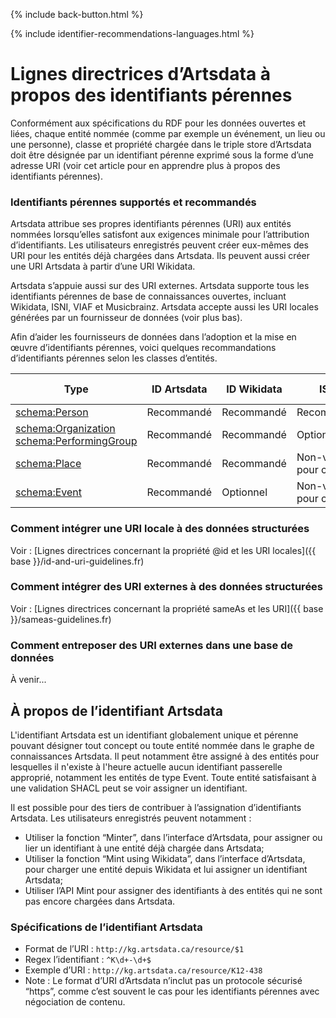 <p>{% include back-button.html %}</p>
{% include identifier-recommendations-languages.html %}

# Lignes directrices d’Artsdata à propos des identifiants pérennes

Conformément aux spécifications du RDF pour les données ouvertes et liées, chaque entité nommée (comme par exemple un événement, un lieu ou une personne), classe et propriété chargée dans le triple store d’Artsdata doit être désignée par un identifiant pérenne exprimé sous la forme d’une adresse URI (voir cet article pour en apprendre plus à propos des identifiants pérennes).

### Identifiants pérennes supportés et recommandés
Artsdata attribue ses propres identifiants pérennes (URI) aux entités nommées lorsqu’elles satisfont aux exigences minimale pour l’attribution d’identifiants. Les utilisateurs enregistrés peuvent créer eux-mêmes des URI pour les entités déjà chargées dans Artsdata. Ils peuvent aussi créer une URI Artsdata à partir d’une URI Wikidata. 

Artsdata s’appuie aussi sur des URI externes. Artsdata supporte tous les identifiants pérennes de base de connaissances ouvertes, incluant Wikidata, ISNI, VIAF et Musicbrainz. Artsdata accepte aussi les URI locales générées par un fournisseur de données (voir plus bas).

Afin d’aider les fournisseurs de données dans l’adoption et la mise en œuvre d’identifiants pérennes, voici quelques recommandations d’identifiants pérennes selon les classes d’entités.

| Type | ID Artsdata | ID Wikidata | ISNI | URI locale |
| - | - | - | - | - |
| [schema:Person](https://schema.org/Person) | Recommandé | Recommandé | Recommandé | Optionnel |
| [schema:Organization](https://schema.org/Organization)<br>[schema:PerformingGroup]([url](https://schema.org/PerformingGroup)) | Recommandé | Recommandé | Optionnel | Optionnel |
| [schema:Place](https://schema.org/Place) | Recommandé | Recommandé | Non-valide pour ce type | Optionnel |
| [schema:Event](https://schema.org/Event) | Recommandé | Optionnel | Non-valide pour ce type | Optionnel |


### Comment intégrer une URI locale à des données structurées

Voir : [Lignes directrices concernant la propriété @id et les URI locales]({{ base }}/id-and-uri-guidelines.fr)

### Comment intégrer des URI externes à des données structurées

Voir : [Lignes directrices concernant la propriété sameAs et les URI]({{ base }}/sameas-guidelines.fr)

### Comment entreposer des URI externes dans une base de données

À venir...

## À propos de l’identifiant Artsdata

L'identifiant Artsdata est un identifiant globalement unique et pérenne pouvant désigner tout concept ou toute entité nommée dans le graphe de connaissances Artsdata. Il peut notamment être assigné à des entités pour lesquelles il n'existe à l'heure actuelle aucun identifiant passerelle approprié, notamment les entités de type Event. Toute entité satisfaisant à une validation SHACL peut se voir assigner un identifiant. 

Il est possible pour des tiers de contribuer à l’assignation d’identifiants Artsdata. Les utilisateurs enregistrés peuvent notamment : 
- Utiliser la fonction “Minter”, dans l’interface d’Artsdata, pour assigner ou lier un identifiant à une entité déjà chargée dans Artsdata;
- Utiliser la fonction “Mint using Wikidata”, dans l’interface d’Artsdata, pour charger une entité depuis Wikidata et lui assigner un identifiant Artsdata; 
- Utiliser l’API Mint pour assigner des identifiants à des entités qui ne sont pas encore chargées dans Artsdata.

### Spécifications de l’identifiant Artsdata

- Format de l’URI : `http://kg.artsdata.ca/resource/$1` 
- Regex l’identifiant : `^K\d+-\d+$`
- Exemple d’URI : `http://kg.artsdata.ca/resource/K12-438`
- Note : Le format d’URI d’Artsdata n’inclut pas un protocole sécurisé “https”, comme c’est souvent le cas pour les identifiants pérennes avec négociation de contenu.
